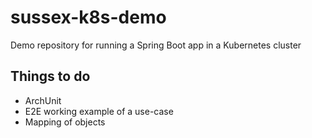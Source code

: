 # sussex-k8s-demo
Demo repository for running a Spring Boot app in a Kubernetes cluster

## Things to do

* ArchUnit
* E2E working example of a use-case
* Mapping of objects
